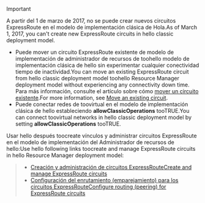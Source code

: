 > [!IMPORTANT] 
> <span data-ttu-id="2de2c-101">A partir del 1 de marzo de 2017, no se puede crear nuevos circuitos ExpressRoute en el modelo de implementación clásica de Hola.</span><span class="sxs-lookup"><span data-stu-id="2de2c-101">As of March 1, 2017, you can't create new ExpressRoute circuits in hello classic deployment model.</span></span>
> 
> - <span data-ttu-id="2de2c-102">Puede mover un circuito ExpressRoute existente de modelo de implementación de administrador de recursos de toohello modelo de implementación clásica de hello sin experimentar cualquier conectividad tiempo de inactividad.</span><span class="sxs-lookup"><span data-stu-id="2de2c-102">You can move an existing ExpressRoute circuit from hello classic deployment model toohello Resource Manager deployment model without experiencing any connectivity down time.</span></span> <span data-ttu-id="2de2c-103">Para más información, consulte el artículo sobre cómo [mover un circuito existente](../articles/expressroute/expressroute-move.md).</span><span class="sxs-lookup"><span data-stu-id="2de2c-103">For more information, see [Move an existing circuit](../articles/expressroute/expressroute-move.md).</span></span>
> - <span data-ttu-id="2de2c-104">Puede conectar redes de toovirtual en el modelo de implementación clásica de hello estableciendo **allowClassicOperations** tooTRUE.</span><span class="sxs-lookup"><span data-stu-id="2de2c-104">You can connect toovirtual networks in hello classic deployment model by setting **allowClassicOperations** tooTRUE.</span></span>
> 
> <span data-ttu-id="2de2c-105">Usar hello después toocreate vínculos y administrar circuitos ExpressRoute en el modelo de implementación del Administrador de recursos de hello:</span><span class="sxs-lookup"><span data-stu-id="2de2c-105">Use hello following links toocreate and manage ExpressRoute circuits in hello Resource Manager deployment model:</span></span>

> - [<span data-ttu-id="2de2c-106">Creación y administración de circuitos ExpressRoute</span><span class="sxs-lookup"><span data-stu-id="2de2c-106">Create and manage ExpressRoute circuits</span></span>](../articles/expressroute/expressroute-howto-circuit-portal-resource-manager.md)<br>
> - [<span data-ttu-id="2de2c-107">Configuración del enrutamiento (emparejamiento) para los circuitos ExpressRoute</span><span class="sxs-lookup"><span data-stu-id="2de2c-107">Configure routing (peering) for ExpressRoute circuits</span></span>](../articles/expressroute/expressroute-howto-routing-portal-resource-manager.md)
>
>